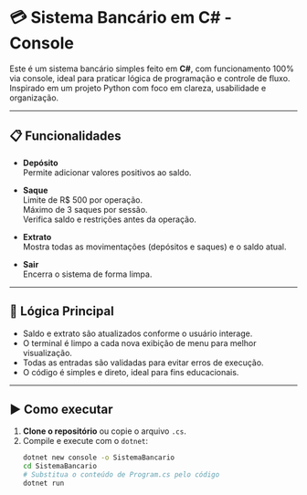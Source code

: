 # 💳 Sistema Bancário em C# - Console

Este é um sistema bancário simples feito em **C#**, com funcionamento 100% via console, ideal para praticar lógica de programação e controle de fluxo. Inspirado em um projeto Python com foco em clareza, usabilidade e organização.

---

## 📋 Funcionalidades

- **Depósito**  
  Permite adicionar valores positivos ao saldo.

- **Saque**  
  Limite de R$ 500 por operação.  
  Máximo de 3 saques por sessão.  
  Verifica saldo e restrições antes da operação.

- **Extrato**  
  Mostra todas as movimentações (depósitos e saques) e o saldo atual.

- **Sair**  
  Encerra o sistema de forma limpa.

---

## 🧠 Lógica Principal

- Saldo e extrato são atualizados conforme o usuário interage.
- O terminal é limpo a cada nova exibição de menu para melhor visualização.
- Todas as entradas são validadas para evitar erros de execução.
- O código é simples e direto, ideal para fins educacionais.

---

## ▶️ Como executar

1. **Clone o repositório** ou copie o arquivo `.cs`.
2. Compile e execute com o `dotnet`:
   ```bash
   dotnet new console -o SistemaBancario
   cd SistemaBancario
   # Substitua o conteúdo de Program.cs pelo código
   dotnet run
